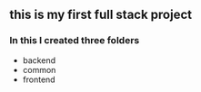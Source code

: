 ## this is my first full stack project 
### In this I created three folders 
- backend
- common
- frontend
